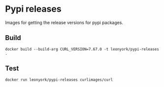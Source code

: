 # Pypi releases

Images for getting the release versions for pypi packages.

## Build

```docker build --build-arg CURL_VERSION=7.67.0 -t leonyork/pypi-releases .```

## Test

```docker run leonyork/pypi-releases curlimages/curl```